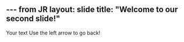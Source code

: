 --- from JR
layout: slide
title: "Welcome to our second slide!"
---
Your text
Use the left arrow to go back!
